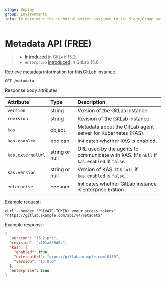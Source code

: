 ```yaml
---
stage: Deploy
group: Environments
info: To determine the technical writer assigned to the Stage/Group associated with this page, see https://about.gitlab.com/handbook/product/ux/technical-writing/#assignments
---
```


# Metadata API **(FREE)**

> - [Introduced](https://gitlab.com/gitlab-org/gitlab/-/issues/357032) in GitLab 15.2.
> - `enterprise` [introduced](https://gitlab.com/gitlab-org/gitlab/-/merge_requests/103969) in GitLab 15.6.

Retrieve metadata information for this GitLab instance.

```plaintext
GET /metadata
```

Response body attributes:

| Attribute         | Type           | Description                                                                              |
|:------------------|:---------------|:-----------------------------------------------------------------------------------------|
| `version`         | string         | Version of the GitLab instance.                                                          |
| `revision`        | string         | Revision of the GitLab instance.                                                         |
| `kas`             | object         | Metadata about the GitLab agent server for Kubernetes (KAS).                             |
| `kas.enabled`     | boolean        | Indicates whether KAS is enabled.                                                        |
| `kas.externalUrl` | string or null | URL used by the agents to communicate with KAS. It's `null` if `kas.enabled` is `false`. |
| `kas.version`     | string or null | Version of KAS. It's `null` if `kas.enabled` is `false`.                                 |
| `enterprise`      | boolean        | Indicates whether GitLab instance is Enterprise Edition.                                 |

Example request:

```shell
curl --header "PRIVATE-TOKEN: <your_access_token>" "https://gitlab.example.com/api/v4/metadata"
```

Example response:

```json
{
  "version": "15.2-pre",
  "revision": "c401a659d0c",
  "kas": {
    "enabled": true,
    "externalUrl": "grpc://gitlab.example.com:8150",
    "version": "15.0.0"
  },
  "enterprise": true
}
```
